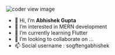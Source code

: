 ![coder view image](https://scontent.fdel1-5.fna.fbcdn.net/v/t1.6435-9/163040123_2826786287536762_6127061744133976830_n.jpg?stp=dst-jpg_p180x540&_nc_cat=100&ccb=1-7&_nc_sid=e3f864&_nc_ohc=-hQE9qvaccwAX9G5PxG&_nc_ht=scontent.fdel1-5.fna&oh=00_AT_-EbGAXb9WQHbjJXTUkKDTP1CwxlYLc39hucV4RuJolA&oe=62B0A751)
- 👋 Hi, I’m **Abhishek Gupta**
- 👀 I’m interested in MERN development
- 🌱 I’m currently learning Flutter
- 💞️ I’m looking to collaborate on ...
- 📫 Social username : sogftengabhishek

<!---
Softengabhishek/Softengabhishek is a ✨ special ✨ repository because its `README.md` (this file) appears on your GitHub profile.
You can click the Preview link to take a look at your changes.
--->
